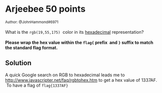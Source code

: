 # Arjeebee 50 points

<small>Author: @JohnHammond#6971</small><br><br>What is the <code>rgb(19,55,175)</code>  color in its <a href="https://en.wikipedia.org/wiki/Hexadecimal">hexadecimal</a> representation? <br><br> <b>Please wrap the hex value within the <code>flag{</code> prefix  and <code>}</code> suffix to match the standard flag format.</b>

## Solution 

A quick Google search on RGB to hexadecimal leads me to http://www.javascripter.net/faq/rgbtohex.htm to get a hex value of 1337AF.  To have a flag of ```flag{1337AF}``` 
